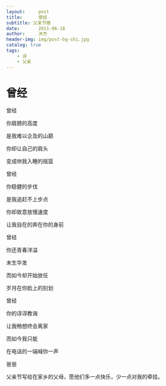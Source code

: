```yaml
---
layout:     post
title:      曾经
subtitle: 父亲节做
date:       2011-06-18
author:     沐杰
header-img: img/post-bg-shi.jpg
catalog: true
tags:
    - 诗
    - 父亲
---
```


# 曾经


曾经

你肩膀的高度

是我难以企及的山巅

你却让自己的肩头

变成哄我入睡的摇篮


曾经

你稳健的步伐

是我追赶不上步点

你却故意放慢速度

让我自在的奔在你的身前


曾经

你还青春洋溢

未生华发

而如今却开始放任

岁月在你脸上的刻划


曾经

你的谆谆教诲

让我畅想终会离家

而如今我只能

在电话的一端喊你一声

爸爸


父亲节写给在家乡的父母，愿他们多一点快乐，少一点对我的牵挂。